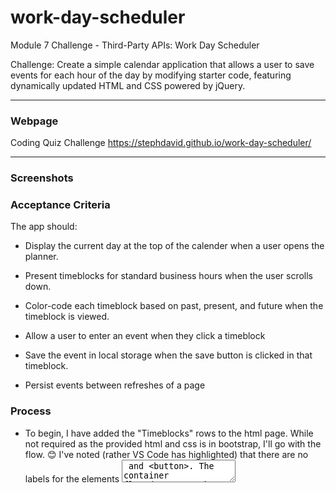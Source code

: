# work-day-scheduler
Module 7 Challenge - Third-Party APIs: Work Day Scheduler

Challenge: Create a simple calendar application that allows a user to save events for each hour of the day by modifying starter code, featuring dynamically updated HTML and CSS powered by jQuery.

---

### Webpage

Coding Quiz Challenge
https://stephdavid.github.io/work-day-scheduler/

---

### Screenshots


### Acceptance Criteria

The app should:

* Display the current day at the top of the calender when a user opens the planner.
 
* Present timeblocks for standard business hours when the user scrolls down.
 
* Color-code each timeblock based on past, present, and future when the timeblock is viewed.
 
* Allow a user to enter an event when they click a timeblock

* Save the event in local storage when the save button is clicked in that timeblock.

* Persist events between refreshes of a page


### Process

* To begin, I have added the "Timeblocks" rows to the html page. While not required as the provided html and css is in bootstrap, I'll go with the flow. 😊 I've noted (rather VS Code has highlighted) that there are no labels for the elements <textarea> and <button>. The container flex doesn't work when I add them. Something to look into later.

* I have added today's date - but it's in a cryptic format. Something to ask about in class tonight.

* A good class today. Hat tip to Husman, our instructor for letting us know how to handle "ordinal" numbers. The date now reads as requested.

* As well, I tried to handle the label issue, adding the label and giving it, rather than the textarea or button elements, the bootstrap class attributes. But the display is off. Still a TODO:






### References

D.js
https://day.js.org/en/<br>

Day-Planner
https://github.com/JenG1/Day-Planner/tree/master
